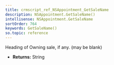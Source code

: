 ```yaml
---
title: crmscript_ref_NSAppointment_GetSaleName
description: NSAppointment.GetSaleName()
intellisense: NSAppointment.GetSaleName
sortOrder: 764
keywords: GetSaleName()
so.topic: reference
---
```



Heading of Owning sale, if any. (may be blank)



* **Returns:** String



